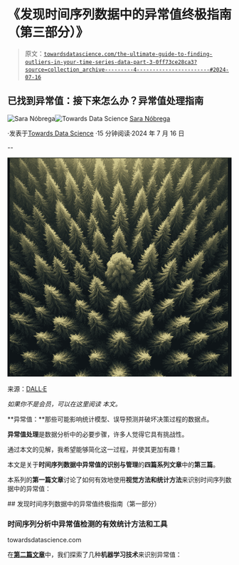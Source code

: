 # 《发现时间序列数据中的异常值终极指南（第三部分）》

> 原文：[`towardsdatascience.com/the-ultimate-guide-to-finding-outliers-in-your-time-series-data-part-3-0ff73ce28ca3?source=collection_archive---------4-----------------------#2024-07-16`](https://towardsdatascience.com/the-ultimate-guide-to-finding-outliers-in-your-time-series-data-part-3-0ff73ce28ca3?source=collection_archive---------4-----------------------#2024-07-16)

## 已找到异常值：接下来怎么办？异常值处理指南

[](https://medium.com/@saranobregafn?source=post_page---byline--0ff73ce28ca3--------------------------------)![Sara Nóbrega](https://medium.com/@saranobregafn?source=post_page---byline--0ff73ce28ca3--------------------------------)[](https://towardsdatascience.com/?source=post_page---byline--0ff73ce28ca3--------------------------------)![Towards Data Science](https://towardsdatascience.com/?source=post_page---byline--0ff73ce28ca3--------------------------------) [Sara Nóbrega](https://medium.com/@saranobregafn?source=post_page---byline--0ff73ce28ca3--------------------------------)

·发表于[Towards Data Science](https://towardsdatascience.com/?source=post_page---byline--0ff73ce28ca3--------------------------------) ·15 分钟阅读·2024 年 7 月 16 日

--

![](img/8eb7a253f725264a6bb3aa89a535d26b.png)

来源：[DALL·E](https://openai.com/index/dall-e-2/)

*如果你不是会员，可以在这里阅读* *本文。*

**异常值：**那些可能影响统计模型、误导预测并破坏决策过程的数据点。

**异常值处理**是数据分析中的必要步骤，许多人觉得它具有挑战性。

通过本文的见解，我希望能够简化这一过程，并使其更加有趣！

本文是关于**时间序列数据中异常值的识别与管理**的**四篇系列文章**中的**第三篇**。

本系列的**第一篇文章**讨论了如何有效地使用**视觉方法和统计方法**来识别时间序列数据中的异常值：

[](/the-ultimate-guide-to-finding-outliers-in-your-time-series-data-part-1-1bf81e09ade4?source=post_page-----0ff73ce28ca3--------------------------------) ## 发现时间序列数据中的异常值终极指南（第一部分）

### 时间序列分析中异常值检测的有效统计方法和工具

towardsdatascience.com

在[**第二篇文章**](https://medium.com/towards-data-science/the-ultimate-guide-to-finding-outliers-in-your-time-series-data-part-2-674c25837f29)中，我们探索了几种**机器学习技术**来识别异常值：
